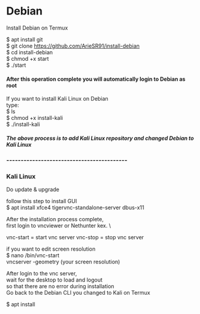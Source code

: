 # Debian
Install Debian on Termux


$ apt install git\
$ git clone https://github.com/ArieSR91/install-debian \
$ cd install-debian\
$ chmod +x start\
$ ./start

#### After this operation complete you will automatically login to Debian as root
If you want to install Kali Linux on Debian\
type: \
$ ls\
$ chmod +x install-kali\
$ ./install-kali
##### The above process is to add Kali Linux repository and changed Debian to Kali Linux
### ------------------------------------------
### Kali Linux
Do update & upgrade


follow this step to install GUI \
$ apt install xfce4 tigervnc-standalone-server dbus-x11


After the installation process complete,\
first login to vncviewer or Nethunter kex. \


vnc-start = start vnc server
vnc-stop = stop vnc server


if you want to edit screen resolution \
$ nano /bin/vnc-start\
vncserver -geometry (your screen resolution)

After login to the vnc server,\
wait for the desktop to load and logout\
so that there are no error during installation\
Go back to the Debian CLI you changed to Kali on Termux


$ apt install 
